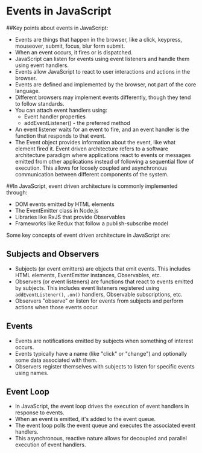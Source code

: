 # Events in JavaScript


##Key points about events in JavaScript:

- Events are things that happen in the browser, like a click, keypress, mouseover, submit, focus, blur form submit. 
- When an event occurs, it fires or is dispatched.
- JavaScript can listen for events using event listeners and handle them using event handlers.
- Events allow JavaScript to react to user interactions and actions in the browser.
- Events are defined and implemented by the browser, not part of the core language.
- Different browsers may implement events differently, though they tend to follow standards.
- You can attach event handlers using:
  - Event handler properties 
  - addEventListener() - the preferred method
- An event listener waits for an event to fire, and an event handler is the function that responds to that event.
- The Event object provides information about the event, like what element fired it.
Event driven architecture refers to a software architecture paradigm where applications react to events or messages emitted from other applications instead of following a sequential flow of execution. This allows for loosely coupled and asynchronous communication between different components of the system.

##In JavaScript, event driven architecture is commonly implemented through:

- DOM events emitted by HTML elements
- The EventEmitter class in Node.js  
- Libraries like RxJS that provide Observables
- Frameworks like Redux that follow a publish-subscribe model

Some key concepts of event driven architecture in JavaScript are:

## Subjects and Observers

- Subjects (or event emitters) are objects that emit events. This includes HTML elements, EventEmitter instances, Observables, etc. 
- Observers (or event listeners) are functions that react to events emitted by subjects. This includes event listeners registered using `addEventListener()`, `.on()` handlers, Observable subscriptions, etc.
- Observers "observe" or listen for events from subjects and perform actions when those events occur.

## Events

- Events are notifications emitted by subjects when something of interest occurs.
- Events typically have a name (like "click" or "change") and optionally some data associated with them.
- Observers register themselves with subjects to listen for specific events using names.

## Event Loop

- In JavaScript, the event loop drives the execution of event handlers in response to events.
- When an event is emitted, it's added to the event queue.
- The event loop polls the event queue and executes the associated event handlers.
- This asynchronous, reactive nature allows for decoupled and parallel execution of event handlers.

